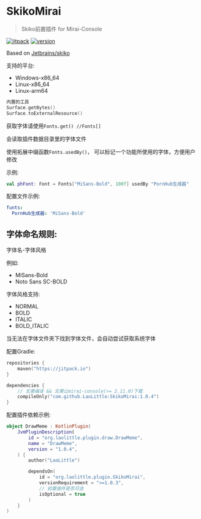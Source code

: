 # SkikoMirai
> Skiko前置插件 for Mirai-Console

[![jitpack](https://jitpack.io/v/LaoLittle/SkikoMirai.svg)](https://jitpack.io/#LaoLittle/SkikoMirai)
[![version](https://img.shields.io/badge/dynamic/json.svg?color=cyan&label=latest%20version&query=$.tag_name&url=https://github.com/LaoLittle/SkikoMirai/releases/latest)](https://github.com/LaoLittle/SkikoMirai/releases/latest)

Based on [Jetbrains/skiko](https://github.com/JetBrains/skiko)

支持的平台:
- Windows-x86_64
- Linux-x86_64
- Linux-arm64

```kotlin
内置的工具
Surface.getBytes()
Surface.toExternalResource()
```

获取字体请使用`Fonts.get() //Fonts[]`

会读取插件数据目录里的字体文件

使用拓展中缀函数`Fonts.usedBy()`，
可以标记一个功能所使用的字体，方便用户修改

示例: 
```kotlin
val phFont: Font = Fonts["MiSans-Bold", 100f] usedBy "PornHub生成器"
```

配置文件示例:
```yaml
funts:
  PornHub生成器: 'MiSans-Bold'
```

## 字体命名规则: 
字体名-字体风格

例如:
- MiSans-Bold
- Noto Sans SC-BOLD

字体风格支持: 
- NORMAL
- BOLD
- ITALIC
- BOLD_ITALIC

当无法在字体文件夹下找到字体文件，会自动尝试获取系统字体

配置Gradle: 
```kotlin
repositories {
    maven("https://jitpack.io")
}

dependencies {
    // 无需编译 && 无需让mirai-console(>= 2.11.0)下载
    compileOnly("com.github.LaoLittle:SkikoMirai:1.0.4")
}
```

配置插件依赖示例: 
```kotlin
object DrawMeme : KotlinPlugin(
    JvmPluginDescription(
        id = "org.laolittle.plugin.draw.DrawMeme",
        name = "DrawMeme",
        version = "1.0.4",
    ) {
        author("LaoLittle")

        dependsOn(
            id = "org.laolittle.plugin.SkikoMirai",
            versionRequirement = ">=1.0.3",
            // 前置插件是否可选
            isOptional = true
        )
    }
)
```